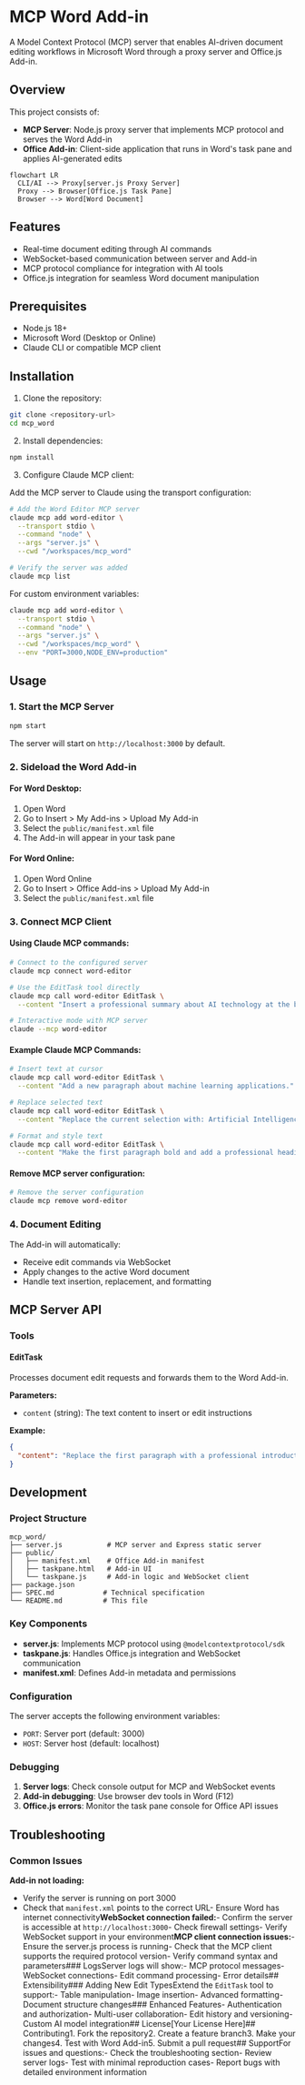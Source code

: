 # MCP Word Add-in

A Model Context Protocol (MCP) server that enables AI-driven document editing workflows in Microsoft Word through a proxy server and Office.js Add-in.

## Overview

This project consists of:
- **MCP Server**: Node.js proxy server that implements MCP protocol and serves the Word Add-in
- **Office Add-in**: Client-side application that runs in Word's task pane and applies AI-generated edits

```mermaid
flowchart LR
  CLI/AI --> Proxy[server.js Proxy Server]
  Proxy --> Browser[Office.js Task Pane]
  Browser --> Word[Word Document]
```

## Features

- Real-time document editing through AI commands
- WebSocket-based communication between server and Add-in
- MCP protocol compliance for integration with AI tools
- Office.js integration for seamless Word document manipulation

## Prerequisites

- Node.js 18+ 
- Microsoft Word (Desktop or Online)
- Claude CLI or compatible MCP client

## Installation

1. Clone the repository:
```bash
git clone <repository-url>
cd mcp_word
```

2. Install dependencies:
```bash
npm install
```

3. Configure Claude MCP client:

Add the MCP server to Claude using the transport configuration:

```bash
# Add the Word Editor MCP server
claude mcp add word-editor \
  --transport stdio \
  --command "node" \
  --args "server.js" \
  --cwd "/workspaces/mcp_word"

# Verify the server was added
claude mcp list
```

For custom environment variables:

```bash
claude mcp add word-editor \
  --transport stdio \
  --command "node" \
  --args "server.js" \
  --cwd "/workspaces/mcp_word" \
  --env "PORT=3000,NODE_ENV=production"
```

## Usage

### 1. Start the MCP Server

```bash
npm start
```

The server will start on `http://localhost:3000` by default.

### 2. Sideload the Word Add-in

#### For Word Desktop:
1. Open Word
2. Go to Insert > My Add-ins > Upload My Add-in
3. Select the `public/manifest.xml` file
4. The Add-in will appear in your task pane

#### For Word Online:
1. Open Word Online
2. Go to Insert > Office Add-ins > Upload My Add-in
3. Select the `public/manifest.xml` file

### 3. Connect MCP Client

#### Using Claude MCP commands:

```bash
# Connect to the configured server
claude mcp connect word-editor

# Use the EditTask tool directly
claude mcp call word-editor EditTask \
  --content "Insert a professional summary about AI technology at the beginning of the document."

# Interactive mode with MCP server
claude --mcp word-editor
```

#### Example Claude MCP Commands:

```bash
# Insert text at cursor
claude mcp call word-editor EditTask \
  --content "Add a new paragraph about machine learning applications."

# Replace selected text  
claude mcp call word-editor EditTask \
  --content "Replace the current selection with: Artificial Intelligence is revolutionizing modern business processes."

# Format and style text
claude mcp call word-editor EditTask \
  --content "Make the first paragraph bold and add a professional heading: Executive Summary"
```

#### Remove MCP server configuration:

```bash
# Remove the server configuration
claude mcp remove word-editor
```

### 4. Document Editing

The Add-in will automatically:
- Receive edit commands via WebSocket
- Apply changes to the active Word document
- Handle text insertion, replacement, and formatting

## MCP Server API

### Tools

#### EditTask
Processes document edit requests and forwards them to the Word Add-in.

**Parameters:**
- `content` (string): The text content to insert or edit instructions

**Example:**
```json
{
  "content": "Replace the first paragraph with a professional introduction about machine learning."
}
```

## Development

### Project Structure

```
mcp_word/
├── server.js           # MCP server and Express static server
├── public/
│   ├── manifest.xml    # Office Add-in manifest
│   ├── taskpane.html   # Add-in UI
│   └── taskpane.js     # Add-in logic and WebSocket client
├── package.json
├── SPEC.md            # Technical specification
└── README.md          # This file
```

### Key Components

- **server.js**: Implements MCP protocol using `@modelcontextprotocol/sdk`
- **taskpane.js**: Handles Office.js integration and WebSocket communication
- **manifest.xml**: Defines Add-in metadata and permissions

### Configuration

The server accepts the following environment variables:

- `PORT`: Server port (default: 3000)
- `HOST`: Server host (default: localhost)

### Debugging

1. **Server logs**: Check console output for MCP and WebSocket events
2. **Add-in debugging**: Use browser dev tools in Word (F12)
3. **Office.js errors**: Monitor the task pane console for Office API issues

## Troubleshooting

### Common Issues

**Add-in not loading:**
- Verify the server is running on port 3000
- Check that `manifest.xml` points to the correct URL- Ensure Word has internet connectivity**WebSocket connection failed:**- Confirm the server is accessible at `http://localhost:3000`- Check firewall settings- Verify WebSocket support in your environment**MCP client connection issues:**- Ensure the server.js process is running- Check that the MCP client supports the required protocol version- Verify command syntax and parameters### LogsServer logs will show:- MCP protocol messages- WebSocket connections- Edit command processing- Error details## Extensibility### Adding New Edit TypesExtend the `EditTask` tool to support:- Table manipulation- Image insertion- Advanced formatting- Document structure changes### Enhanced Features- Authentication and authorization- Multi-user collaboration- Edit history and versioning- Custom AI model integration## License[Your License Here]## Contributing1. Fork the repository2. Create a feature branch3. Make your changes4. Test with Word Add-in5. Submit a pull request## SupportFor issues and questions:- Check the troubleshooting section- Review server logs- Test with minimal reproduction cases- Report bugs with detailed environment information